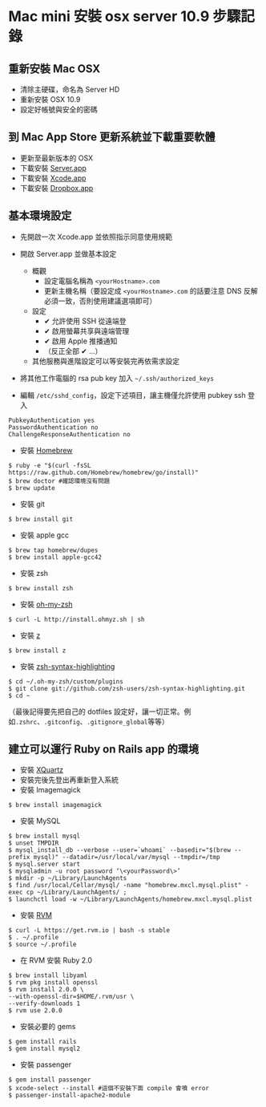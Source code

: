 # Mac mini 安裝 osx server 10.9 步驟記錄



## 重新安裝 Mac OSX

* 清除主硬碟，命名為 Server HD
* 重新安裝 OSX 10.9
* 設定好帳號與安全的密碼

## 到 Mac App Store 更新系統並下載重要軟體

* 更新至最新版本的 OSX
* 下載安裝 [Server.app][1]
* 下載安裝 [Xcode.app][2]
* 下載安裝 [Dropbox.app][3]

## 基本環境設定

* 先開啟一次 Xcode.app 並依照指示同意使用規範
* 開啟 Server.app 並做基本設定

    * 概觀
        * 設定電腦名稱為 `<yourHostname>.com`
        * 更新主機名稱（要設定成 `<yourHostname>.com` 的話要注意 DNS 反解必須一致，否則使用建議選項即可）
    * 設定
        * ✔ 允許使用 SSH 從遠端登
        * ✔ 啟用螢幕共享與遠端管理
        * ✔ 啟用 Apple 推播通知
        * （反正全部 ✔ …）
    * 其他服務與進階設定可以等安裝完再依需求設定

* 將其他工作電腦的 rsa pub key 加入 `~/.ssh/authorized_keys`
* 編輯 `/etc/sshd_config`，設定下述項目，讓主機僅允許使用 pubkey ssh 登入

````sshd_config
PubkeyAuthentication yes
PasswordAuthentication no
ChallengeResponseAuthentication no
````

* 安裝 [Homebrew][4]

````install_homebrew
$ ruby -e "$(curl -fsSL https://raw.github.com/Homebrew/homebrew/go/install)"
$ brew doctor #確認環境沒有問題
$ brew update
````

* 安裝 git

````install_git
$ brew install git
````

* 安裝 apple gcc

````apple-gcc
$ brew tap homebrew/dupes
$ brew install apple-gcc42
````

* 安裝 zsh

````
$ brew install zsh
````

* 安裝 [oh-my-zsh][5]

````
$ curl -L http://install.ohmyz.sh | sh
````

* 安裝 [z][6]

````
$ brew install z
````

* 安裝 [zsh-syntax-highlighting][7]

````
$ cd ~/.oh-my-zsh/custom/plugins
$ git clone git://github.com/zsh-users/zsh-syntax-highlighting.git
$ cd ~
````

（最後記得要先把自己的 dotfiles 設定好，讓一切正常。例如`.zshrc`、`.gitconfig`、`.gitignore_global`等等）

## 建立可以運行 Ruby on Rails app 的環境

* 安裝 [XQuartz][8]
* 安裝完後先登出再重新登入系統
* 安裝 Imagemagick

````imagemagic
$ brew install imagemagick
````

* 安裝 MySQL

````
$ brew install mysql
$ unset TMPDIR
$ mysql_install_db --verbose --user=`whoami` --basedir="$(brew --prefix mysql)" --datadir=/usr/local/var/mysql --tmpdir=/tmp
$ mysql.server start
$ mysqladmin -u root password ‘\<yourPassword\>’
$ mkdir -p ~/Library/LaunchAgents
$ find /usr/local/Cellar/mysql/ -name "homebrew.mxcl.mysql.plist" -exec cp ~/Library/LaunchAgents/ ;
$ launchctl load -w ~/Library/LaunchAgents/homebrew.mxcl.mysql.plist
````

* 安裝 [RVM][9]

````
$ curl -L https://get.rvm.io | bash -s stable
$ . ~/.profile
$ source ~/.profile
````

* 在 RVM 安裝 Ruby 2.0

````
$ brew install libyaml
$ rvm pkg install openssl
$ rvm install 2.0.0 \
--with-openssl-dir=$HOME/.rvm/usr \
--verify-downloads 1
$ rvm use 2.0.0
````

* 安裝必要的 gems

````
$ gem install rails 
$ gem install mysql2
````

* 安裝 passenger

````
$ gem install passenger
$ xcode-select --install #這個不安裝下面 compile 會噴 error
$ passenger-install-apache2-module
````

[1]:    https://itunes.apple.com/tw/app/os-x-server/id714547929?l=zh&mt=12
[2]:    https://itunes.apple.com/tw/app/xcode/id497799835?l=zh&mt=12
[3]:    https://www.dropbox.com/
[4]:    http://brew.sh
[5]:    https://github.com/robbyrussell/oh-my-zsh
[6]:    https://github.com/rupa/z
[7]:    http://github.com/zsh-users/zsh-syntax-highlighting
[8]:    http://xquartz.macosforge.org/landing
[9]:    http://rvm.io
